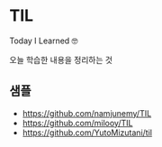 # TIL

Today I Learned 🤓

오늘 학습한 내용을 정리하는 것


## 샘플
- https://github.com/namjunemy/TIL
- https://github.com/milooy/TIL
- https://github.com/YutoMizutani/til
